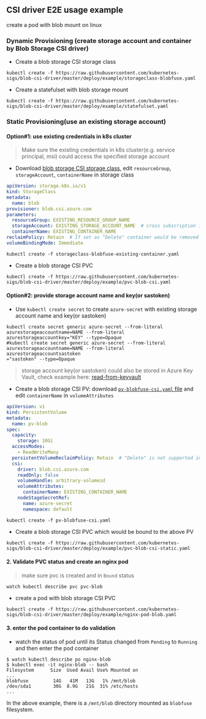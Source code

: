 ## CSI driver E2E usage example
create a pod with blob mount on linux
### Dynamic Provisioning (create storage account and container by Blob Storage CSI driver)
 - Create a blob storage CSI storage class
```console
kubectl create -f https://raw.githubusercontent.com/kubernetes-sigs/blob-csi-driver/master/deploy/example/storageclass-blobfuse.yaml
```

 - Create a statefulset with blob storage mount
```console
kubectl create -f https://raw.githubusercontent.com/kubernetes-sigs/blob-csi-driver/master/deploy/example/statefulset.yaml
```

### Static Provisioning(use an existing storage account)
#### Option#1: use existing credentials in k8s cluster
 > Make sure the existing credentials in k8s cluster(e.g. service principal, msi) could access the specified storage account
 - Download [blob storage CSI storage class](https://raw.githubusercontent.com/kubernetes-sigs/blob-csi-driver/master/deploy/example/storageclass-blobfuse-existing-container.yaml), edit `resourceGroup`, `storageAccount`, `containerName` in storage class
```yaml
apiVersion: storage.k8s.io/v1
kind: StorageClass
metadata:
  name: blob
provisioner: blob.csi.azure.com
parameters:
  resourceGroup: EXISTING_RESOURCE_GROUP_NAME
  storageAccount: EXISTING_STORAGE_ACCOUNT_NAME  # cross subscription is not supported
  containerName: EXISTING_CONTAINER_NAME
reclaimPolicy: Retain  # If set as "Delete" container would be removed after pvc deletion
volumeBindingMode: Immediate
```

```console
kubectl create -f storageclass-blobfuse-existing-container.yaml
```

 - Create a blob storage CSI PVC
```console
kubectl create -f https://raw.githubusercontent.com/kubernetes-sigs/blob-csi-driver/master/deploy/example/pvc-blob-csi.yaml
```

#### Option#2: provide storage account name and key(or sastoken)
 - Use `kubectl create secret` to create `azure-secret` with existing storage account name and key(or sastoken)
```console
kubectl create secret generic azure-secret --from-literal azurestorageaccountname=NAME --from-literal azurestorageaccountkey="KEY" --type=Opaque
#kubectl create secret generic azure-secret --from-literal azurestorageaccountname=NAME --from-literal azurestorageaccountsastoken
="sastoken" --type=Opaque
```

> storage account key(or sastoken) could also be stored in Azure Key Vault, check example here: [read-from-keyvault](../../docs/read-from-keyvault.md)

 - Create a blob storage CSI PV: download [`pv-blobfuse-csi.yaml` file](https://raw.githubusercontent.com/kubernetes-sigs/blob-csi-driver/master/deploy/example/pv-blobfuse-csi.yaml) and edit `containerName` in `volumeAttributes`
```yaml
apiVersion: v1
kind: PersistentVolume
metadata:
  name: pv-blob
spec:
  capacity:
    storage: 10Gi
  accessModes:
    - ReadWriteMany
  persistentVolumeReclaimPolicy: Retain  # "Delete" is not supported in static provisioning
  csi:
    driver: blob.csi.azure.com
    readOnly: false
    volumeHandle: arbitrary-volumeid
    volumeAttributes:
      containerName: EXISTING_CONTAINER_NAME
    nodeStageSecretRef:
      name: azure-secret
      namespace: default
```
```console
kubectl create -f pv-blobfuse-csi.yaml
```

 - Create a blob storage CSI PVC which would be bound to the above PV
```console
kubectl create -f https://raw.githubusercontent.com/kubernetes-sigs/blob-csi-driver/master/deploy/example/pvc-blob-csi-static.yaml
```

#### 2. Validate PVC status and create an nginx pod
 > make sure pvc is created and in `Bound` status
```console
watch kubectl describe pvc pvc-blob
```

 - create a pod with blob storage CSI PVC
```console
kubectl create -f https://raw.githubusercontent.com/kubernetes-sigs/blob-csi-driver/master/deploy/example/nginx-pod-blob.yaml
```

#### 3. enter the pod container to do validation
 - watch the status of pod until its Status changed from `Pending` to `Running` and then enter the pod container
```console
$ watch kubectl describe po nginx-blob
$ kubectl exec -it nginx-blob -- bash
Filesystem      Size  Used Avail Use% Mounted on
...
blobfuse         14G   41M   13G   1% /mnt/blob
/dev/sda1        30G  8.9G   21G  31% /etc/hosts
...
```
In the above example, there is a `/mnt/blob` directory mounted as `blobfuse` filesystem.
